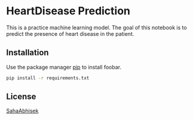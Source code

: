 # HeartDisease Prediction

This is a practice machine learning model. The goal of this notebook is to predict the presence of heart disease in the patient.

## Installation

Use the package manager [pip](https://pip.pypa.io/en/stable/) to install foobar.

```bash
pip install -r requirements.txt
```



## License
[SahaAbhisek](https://github.com/SahaAbhisek/)
